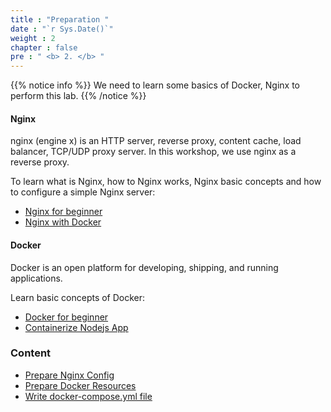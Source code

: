 ```yaml
---
title : "Preparation "
date : "`r Sys.Date()`"
weight : 2
chapter : false
pre : " <b> 2. </b> "
---
```


{{% notice info %}}
We need to learn some basics of Docker, Nginx to perform this lab.
{{% /notice %}}

#### Nginx
nginx (engine x) is an HTTP server, reverse proxy, content cache, load balancer, TCP/UDP proxy server. In this workshop, we use nginx as a reverse proxy.

To learn what is Nginx, how to Nginx works, Nginx basic concepts and how to configure a simple Nginx server:
  - [Nginx for beginner](https://nginx.org/en/docs/beginners_guide.html)
  - [Nginx with Docker](https://www.docker.com/blog/how-to-use-the-official-nginx-docker-image/)

#### Docker
Docker is an open platform for developing, shipping, and running applications.

Learn basic concepts of Docker:
  - [Docker for beginner](https://docs.docker.com/get-started/)
  - [Containerize Nodejs App](https://docs.docker.com/guides/language/nodejs/containerize/)

### Content
  - [Prepare Nginx Config](2.1-createnginx/)
  - [Prepare Docker Resources](2.1-createec2/)
  - [Write docker-compose.yml file](2.2-createiamrole/)